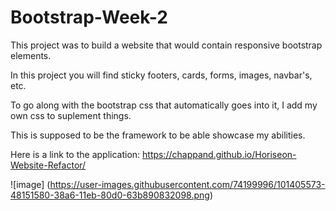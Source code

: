 # Bootstrap-Week-2
This project was to build a website that would contain responsive bootstrap elements. 

In this project you will find sticky footers, cards, forms, images, navbar's, etc.

To go along with the bootstrap css that automatically goes into it, I add my own css to suplement things.

This is supposed to be the framework to be able showcase my abilities.

Here is a link to the application: https://chappand.github.io/Horiseon-Website-Refactor/

![image] (https://user-images.githubusercontent.com/74199996/101405573-48151580-38a6-11eb-80d0-63b890832098.png)
